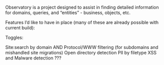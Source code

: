 Observatory is a project designed to assist in finding detailed information for domains, queries, and “entities” - business, objects, etc.

Features I’d like to have in place (many of these are already possible with current build):

Toggles:

Site:search by domain AND Protocol/WWW filtering (for subdomains and mishandled site migrations)
Open directory detection
PII by filetype
XSS and Malware detection
???
